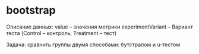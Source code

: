 # bootstrap
Описание данных:
value – значения метрики
experimentVariant – Вариант теста (Control – контроль, Treatment – тест)

Задача:
сравнить группы двумя способами: бутстрапом и u-тестом
